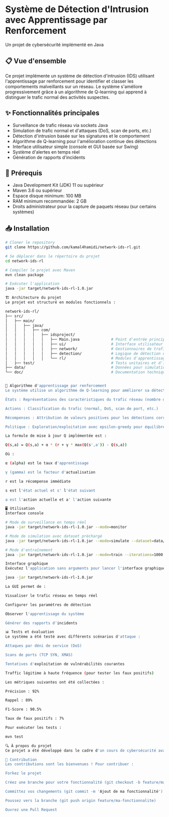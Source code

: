 # Système de Détection d'Intrusion avec Apprentissage par Renforcement

Un projet de cybersécurité implémenté en Java

## 📋 Vue d'ensemble

Ce projet implémente un système de détection d'intrusion (IDS) utilisant l'apprentissage par renforcement pour identifier et classer les comportements malveillants sur un réseau. Le système s'améliore progressivement grâce à un algorithme de Q-learning qui apprend à distinguer le trafic normal des activités suspectes.

## ✨ Fonctionnalités principales

- Surveillance de trafic réseau via sockets Java
- Simulation de trafic normal et d'attaques (DoS, scan de ports, etc.)
- Détection d'intrusion basée sur les signatures et le comportement
- Algorithme de Q-learning pour l'amélioration continue des détections
- Interface utilisateur simple (console et GUI basée sur Swing)
- Système d'alertes en temps réel
- Génération de rapports d'incidents

## 🔧 Prérequis

- Java Development Kit (JDK) 11 ou supérieur
- Maven 3.6 ou supérieur
- Espace disque minimum: 100 MB
- RAM minimum recommandée: 2 GB
- Droits administrateur pour la capture de paquets réseau (sur certains systèmes)

## 📥 Installation

```bash
# Cloner le repository
git clone https://github.com/kamal4hamidi/network-ids-rl.git

# Se déplacer dans le répertoire du projet
cd network-ids-rl

# Compiler le projet avec Maven
mvn clean package

# Exécuter l'application
java -jar target/network-ids-rl-1.0.jar

🏗️ Architecture du projet
Le projet est structuré en modules fonctionnels :

network-ids-rl/
├── src/
│   ├── main/
│   │   ├── java/
│   │   │   ├── com/
│   │   │   │   ├── idsproject/
│   │   │   │   │   ├── Main.java              # Point d'entrée principal
│   │   │   │   │   ├── ui/                    # Interface utilisateur
│   │   │   │   │   ├── network/               # Gestionnaires de trafic réseau
│   │   │   │   │   ├── detection/             # Logique de détection d'intrusion
│   │   │   │   │   └── rl/                    # Modules d'apprentissage par renforcement
│   ├── test/                                  # Tests unitaires et d'intégration
├── data/                                      # Données pour simulation et entraînement
└── doc/                                       # Documentation technique


🧠 Algorithme d'apprentissage par renforcement
Le système utilise un algorithme de Q-learning pour améliorer sa détection au fil du temps :

États : Représentations des caractéristiques du trafic réseau (nombre de paquets, distribution des ports, etc.)

Actions : Classification du trafic (normal, DoS, scan de port, etc.)

Récompenses : Attribution de valeurs positives pour les détections correctes et négatives pour les faux positifs/négatifs

Politique : Exploration/exploitation avec epsilon-greedy pour équilibrer l'apprentissage

La formule de mise à jour Q implémentée est :

Q(s,a) = Q(s,a) + α * (r + γ * max(Q(s',a')) - Q(s,a))

Où :

α (alpha) est le taux d'apprentissage

γ (gamma) est le facteur d'actualisation

r est la récompense immédiate

s est l'état actuel et s' l'état suivant

a est l'action actuelle et a' l'action suivante

🖥️ Utilisation
Interface console

# Mode de surveillance en temps réel
java -jar target/network-ids-rl-1.0.jar --mode=monitor

# Mode de simulation avec dataset préchargé
java -jar target/network-ids-rl-1.0.jar --mode=simulate --dataset=data/scenario1.csv

# Mode d'entraînement
java -jar target/network-ids-rl-1.0.jar --mode=train --iterations=1000

Interface graphique
Exécutez l'application sans arguments pour lancer l'interface graphique :

java -jar target/network-ids-rl-1.0.jar

La GUI permet de :

Visualiser le trafic réseau en temps réel

Configurer les paramètres de détection

Observer l'apprentissage du système

Générer des rapports d'incidents

📊 Tests et évaluation
Le système a été testé avec différents scénarios d'attaque :

Attaques par déni de service (DoS)

Scans de ports (TCP SYN, XMAS)

Tentatives d'exploitation de vulnérabilités courantes

Traffic légitime à haute fréquence (pour tester les faux positifs)

Les métriques suivantes ont été collectées :

Précision : 92%

Rappel : 89%

F1-Score : 90.5%

Taux de faux positifs : 7%

Pour exécuter les tests :

mvn test

🔍 À propos du projet
Ce projet a été développé dans le cadre d'un cours de cybersécurité avancée. L'objectif principal était d'explorer l'application des techniques d'apprentissage par renforcement dans le domaine de la détection d'intrusions réseau. Bien que ce système soit principalement éducatif, il démontre comment l'intelligence artificielle peut être appliquée pour améliorer les systèmes de sécurité classiques.

🤝 Contribution
Les contributions sont les bienvenues ! Pour contribuer :

Forkez le projet

Créez une branche pour votre fonctionnalité (git checkout -b feature/ma-fonctionnalite)

Committez vos changements (git commit -m 'Ajout de ma fonctionnalité')

Poussez vers la branche (git push origin feature/ma-fonctionnalite)

Ouvrez une Pull Request